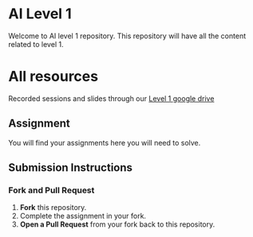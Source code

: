 # AI Level 1

Welcome to AI level 1 repository. This repository will have all the content related to level 1.

# All resources 
Recorded sessions and slides through our [Level 1 google drive]([https://www.genome.gov/](https://drive.google.com/drive/folders/1jdJTdXdqHb7lnTOxcSFDTEvj-TPCgV5m?usp=sharing))

## Assignment 
You will find your assignments here you will need to solve.

## Submission Instructions

### Fork and Pull Request
1. **Fork** this repository.
2. Complete the assignment in your fork.
3. **Open a Pull Request** from your fork back to this repository.
